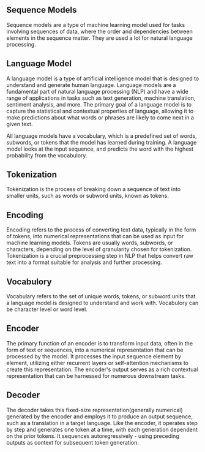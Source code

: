 ## Sequence Models
Sequence models are a type of machine learning model used for tasks involving sequences of data, where the order and dependencies between elements in the sequence matter. They are used a lot for natural language processing.

## Language Model
A language model is a type of artificial intelligence model that is designed to understand and generate human language. Language models are a fundamental part of natural language processing (NLP) and have a wide range of applications in tasks such as text generation, machine translation, sentiment analysis, and more. The primary goal of a language model is to capture the statistical and contextual properties of language, allowing it to make predictions about what words or phrases are likely to come next in a given text.

All language models have a vocabulary, which is a predefined set of words, subwords, or tokens that the model has learned during training. A language model looks at the input sequence, and predicts the word with the highest probability from the vocabulory.


## Tokenization 
Tokenization is the process of breaking down a sequence of text into smaller units, such as words or subword units, known as tokens.

## Encoding
Encoding refers to the process of converting text data, typically in the form of tokens, into numerical representations that can be used as input for machine learning models. Tokens are usually words, subwords, or characters, depending on the level of granularity chosen for tokenization. Tokenization is a crucial preprocessing step in NLP that helps convert raw text into a format suitable for analysis and further processing. 

## Vocabulory
Vocabulary refers to the set of unique words, tokens, or subword units that a language model is designed to understand and work with. Vocabulory can be character level or word level.

## Encoder
The primary function of an encoder is to transform input data, often in the form of text or sequences, into a numerical representation that can be processed by the model. It processes the input sequence element by element, utilizing either recurrent layers or self-attention mechanisms to create this representation. The encoder's output serves as a rich contextual representation that can be harnessed for numerous downstream tasks.

## Decoder
The decoder takes this fixed-size representation(generally numerical) generated by the encoder and employs it to produce an output sequence, such as a translation in a target language. Like the encoder, it operates step by step and generates one token at a time, with each generation dependent on the prior tokens. It sequences autoregressively - using preceding outputs as context for subsequent token generation. 
